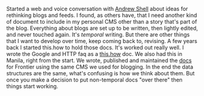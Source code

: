 Started a web and voice conversation with <a href="https://blog.andrewshell.org/rethinking-blogs/">Andrew Shell</a> about ideas for rethinking blogs and feeds. I found, as others have, that I need another kind of document to include in my personal CMS other than a story that's part of the blog. Everything about blogs are set up to be written, then lightly edited, and never touched again. It's <i>temporal</i> writing. But there are other things that I want to develop over time, keep coming back to, revising. A few years back I started this.how to hold those docs. It's worked out really well. I wrote the Google and HTTP faq as a <a href="http://this.how/">this.how</a> doc. We also had this in Manila, right from the start. We wrote, published and maintained the <a href="http://frontier.userland.com/">docs</a> for Frontier using the same CMS we used for blogging. In the end the data structures are the same, what's confusing is how we think about them. But once you make a decision to put non-temporal docs "over there" then things start working. 
